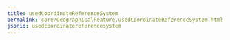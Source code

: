 ```yaml
---
title: usedCoordinateReferenceSystem
permalink: core/GeographicalFeature.usedCoordinateReferenceSystem.html
jsonid: usedcoordinatereferencesystem
---
```

